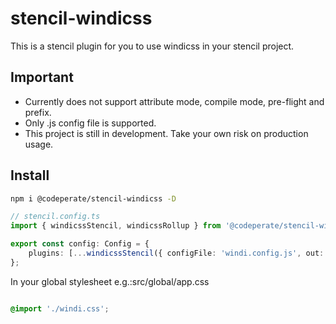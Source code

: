 # stencil-windicss

This is a stencil plugin for you to use windicss in your stencil project.

## Important

- Currently does not support attribute mode, compile mode, pre-flight and prefix.
- Only .js config file is supported.
- This project is still in development. Take your own risk on production usage.

## Install

```bash
npm i @codeperate/stencil-windicss -D
```

```ts
// stencil.config.ts
import { windicssStencil, windicssRollup } from '@codeperate/stencil-windicss';

export const config: Config = {
	plugins: [...windicssStencil({ configFile: 'windi.config.js', out: 'src/global/windi.css' })],
};
```
In your global stylesheet e.g.:src/global/app.css
```css

@import './windi.css';
```
